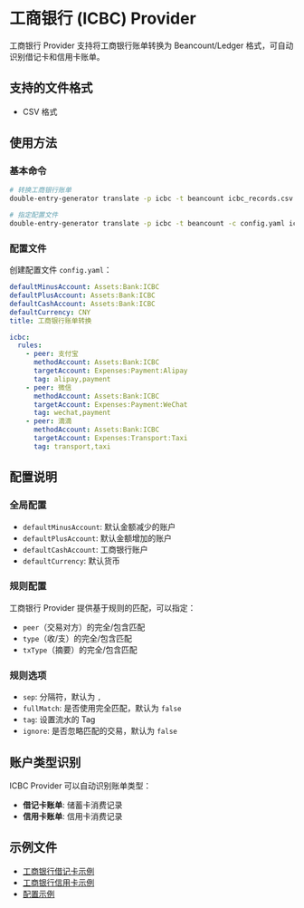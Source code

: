 # 工商银行 (ICBC) Provider

工商银行 Provider 支持将工商银行账单转换为 Beancount/Ledger 格式，可自动识别借记卡和信用卡账单。

## 支持的文件格式

- CSV 格式

## 使用方法

### 基本命令

```bash
# 转换工商银行账单
double-entry-generator translate -p icbc -t beancount icbc_records.csv

# 指定配置文件
double-entry-generator translate -p icbc -t beancount -c config.yaml icbc_records.csv
```

### 配置文件

创建配置文件 `config.yaml`：

```yaml
defaultMinusAccount: Assets:Bank:ICBC
defaultPlusAccount: Assets:Bank:ICBC
defaultCashAccount: Assets:Bank:ICBC
defaultCurrency: CNY
title: 工商银行账单转换

icbc:
  rules:
    - peer: 支付宝
      methodAccount: Assets:Bank:ICBC
      targetAccount: Expenses:Payment:Alipay
      tag: alipay,payment
    - peer: 微信
      methodAccount: Assets:Bank:ICBC
      targetAccount: Expenses:Payment:WeChat
      tag: wechat,payment
    - peer: 滴滴
      methodAccount: Assets:Bank:ICBC
      targetAccount: Expenses:Transport:Taxi
      tag: transport,taxi
```

## 配置说明

### 全局配置

- `defaultMinusAccount`: 默认金额减少的账户
- `defaultPlusAccount`: 默认金额增加的账户
- `defaultCashAccount`: 工商银行账户
- `defaultCurrency`: 默认货币

### 规则配置

工商银行 Provider 提供基于规则的匹配，可以指定：

- `peer`（交易对方）的完全/包含匹配
- `type`（收/支）的完全/包含匹配
- `txType`（摘要）的完全/包含匹配

### 规则选项

- `sep`: 分隔符，默认为 `,`
- `fullMatch`: 是否使用完全匹配，默认为 `false`
- `tag`: 设置流水的 Tag
- `ignore`: 是否忽略匹配的交易，默认为 `false`

## 账户类型识别

ICBC Provider 可以自动识别账单类型：

- **借记卡账单**: 储蓄卡消费记录
- **信用卡账单**: 信用卡消费记录

## 示例文件

- [工商银行借记卡示例](../../example/icbc/debit-v1/example-icbc-debit-v1-records.csv)
- [工商银行信用卡示例](../../example/icbc/credit/example-icbc-credit-records.csv)
- [配置示例](../../example/icbc/credit/config.yaml)